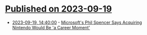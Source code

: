 # [Published on 2023-09-19](index.md)

* [2023-09-19, 14:40:00](https://games.slashdot.org/story/23/09/19/1439200/microsofts-phil-spencer-says-acquiring-nintendo-would-be-a-career-moment?utm_source=rss1.0mainlinkanon&utm_medium=feed) - [Microsoft's Phil Spencer Says Acquiring Nintendo Would Be 'a Career Moment'](https://games.slashdot.org/story/23/09/19/1439200/microsofts-phil-spencer-says-acquiring-nintendo-would-be-a-career-moment?utm_source=rss1.0mainlinkanon&utm_medium=feed)
